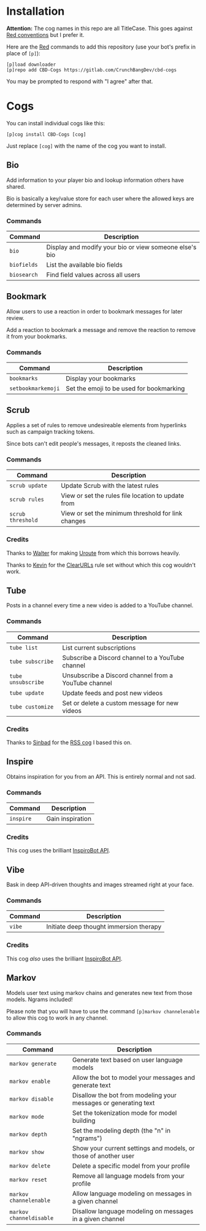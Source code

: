 # Installation

**Attention:** The cog names in this repo are all TitleCase. This goes against [Red conventions](https://red-discordbot.readthedocs.io/en/stable/guide_cog_creation.html) but I prefer it.

Here are the [Red](https://github.com/Cog-Creators/Red-DiscordBot) commands to add this repository (use your bot's prefix in place of `[p]`):
```
[p]load downloader
[p]repo add CBD-Cogs https://gitlab.com/CrunchBangDev/cbd-cogs
```

You may be prompted to respond with "I agree" after that.


# Cogs

You can install individual cogs like this:
```
[p]cog install CBD-Cogs [cog]
```

Just replace `[cog]` with the name of the cog you want to install.

## Bio

Add information to your player bio and lookup information others have shared.

Bio is basically a key/value store for each user where the allowed keys are determined by server admins.

### Commands

| Command     | Description |
| ----------- | ----------- |
| `bio`       | Display and modify your bio or view someone else's bio |
| `biofields` | List the available bio fields |
| `biosearch` | Find field values across all users |

## Bookmark

Allow users to use a reaction in order to bookmark messages for later review.

Add a reaction to bookmark a message and remove the reaction to remove it from your bookmarks.

### Commands

| Command            | Description |
| ------------------ | ----------- |
| `bookmarks`        | Display your bookmarks |
| `setbookmarkemoji` | Set the emoji to be used for bookmarking |

## Scrub

Applies a set of rules to remove undesireable elements from hyperlinks such as campaign tracking tokens.

Since bots can't edit people's messages, it reposts the cleaned links.

### Commands

| Command           | Description |
| ----------------- | ----------- |
| `scrub update`    | Update Scrub with the latest rules |
| `scrub rules`     | View or set the rules file location to update from |
| `scrub threshold` | View or set the minimum threshold for link changes |

### Credits

Thanks to [Walter](https://github.com/walterl) for making [Uroute](https://github.com/walterl/uroute) from which this borrows heavily.

Thanks to [Kevin](https://gitlab.com/KevinRoebert) for the [ClearURLs](https://gitlab.com/KevinRoebert/ClearUrls) rule set without which this cog wouldn't work.

## Tube

Posts in a channel every time a new video is added to a YouTube channel.

### Commands

| Command            | Description |
| ------------------ | ----------- |
| `tube list`        | List current subscriptions |
| `tube subscribe`   | Subscribe a Discord channel to a YouTube channel |
| `tube unsubscribe` | Unsubscribe a Discord channel from a YouTube channel |
| `tube update`      | Update feeds and post new videos |
| `tube customize`   | Set or delete a custom message for new videos |

### Credits

Thanks to [Sinbad](https://github.com/mikeshardmind) for the [RSS cog](https://github.com/mikeshardmind/SinbadCogs/tree/v3/rss) I based this on.

## Inspire

Obtains inspiration for you from an API. This is entirely normal and not sad.

### Commands

| Command       | Description |
| ------------- | ----------- |
| `inspire`     | Gain inspiration |

### Credits

This cog uses the brilliant [InspiroBot API](https://inspirobot.me).

## Vibe

Bask in deep API-driven thoughts and images streamed right at your face.

### Commands

| Command       | Description |
| ------------- | ----------- |
| `vibe`        | Initiate deep thought immersion therapy |

### Credits

This cog _also_ uses the brilliant [InspiroBot API](https://inspirobot.me).

## Markov

Models user text using markov chains and generates new text from those models. Ngrams included!

Please note that you will have to use the command `[p]markov channelenable` to allow this cog to work in any channel.

### Commands

| Command                 | Description |
| ----------------------- | ----------- |
| `markov generate`       | Generate text based on user language models |
| `markov enable`         | Allow the bot to model your messages and generate text |
| `markov disable`        | Disallow the bot from modeling your messages or generating text |
| `markov mode`           | Set the tokenization mode for model building |
| `markov depth`          | Set the modeling depth (the "n" in "ngrams") |
| `markov show`           | Show your current settings and models, or those of another user |
| `markov delete`         | Delete a specific model from your profile |
| `markov reset`          | Remove all language models from your profile |
| `markov channelenable`  | Allow language modeling on messages in a given channel |
| `markov channeldisable` | Disallow language modeling on messages in a given channel |
